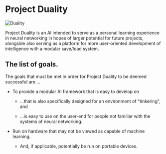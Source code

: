 # Project Duality

![Duality](https://i.imgur.com/icbUnPg.png "Project Duality")


Project Duality is an AI intended to serve as a personal learning experience in neural networking in hopes of larger potential for future projects, alongside also serving as a platform for more user-oriented development of intelligence with a modular save/load system.

## The list of goals.

The goals that must be met in order for Project Duality to be deemed successful are ...
* To provide a modular AI framework that is easy to develop on

  * ...that is also specifically designed for an environment of "tinkering", and

  * ...is easy to use on the user-end for people not familiar with the systems of neural networking.

* Run on hardware that may not be viewed as capable of machine learning.

  * And, if applicable, potentially be run on portable devices.

